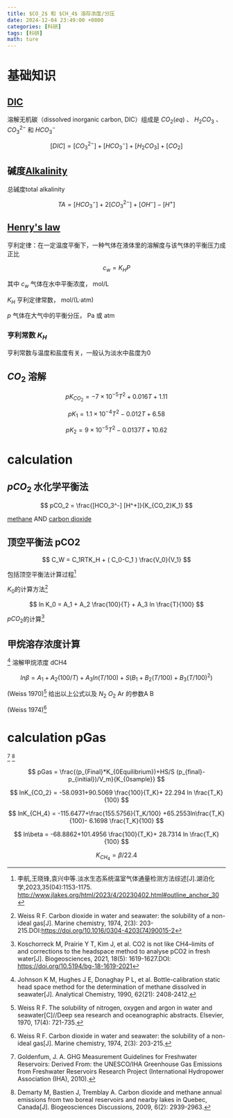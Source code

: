 ```yaml
---
title: $CO_2$ 和 $CH_4$ 溶存浓度/分压
date: 2024-12-04 23:49:00 +0800
categories: [科研]
tags: [科研]
math: ture
---
```

# 基础知识
## [DIC](https://en.wikipedia.org/wiki/Dissolved_inorganic_carbon)

溶解无机碳（dissolved inorganic carbon, DIC）组成是 $CO_2(eq)$ 、 $H_2CO_3$ 、 $CO_3^{2-}$ 和 $HCO_3^-$

$$ [DIC] = [CO_3^{2-}] + [HCO_3^-] +[H_2CO_3]+[CO_2] $$

## 碱度[Alkalinity](https://en.wikipedia.org/wiki/Alkalinity)
总碱度total alkalinity

$$ TA= [HCO_3^-]+2[CO_3^{2-}] +[OH^-] - [H^+] $$

## [Henry's law](https://en.wikipedia.org/wiki/Henry%27s_law)
亨利定律：在一定温度平衡下，一种气体在液体里的溶解度与该气体的平衡压力成正比

$$ c_w = K_HP $$

其中 $c_w$ 气体在水中平衡浓度， mol/L

$K_H$ 亨利定律常数， mol/(L·atm)

$p$ 气体在大气中的平衡分压， Pa 或 atm

### 亨利常数 $K_H$
亨利常数与温度和盐度有关，一般认为淡水中盐度为0

## $CO_2$ 溶解

$$ pK_{CO_2} = -7 \times 10^{-5}T^2 +0.016T +1.11 $$

$$ pK_1 = 1.1 \times 10^{-4}T^2 -0.012T +6.58 $$

$$ pK_2 = 9 \times 10^{-5}T^2 -0.0137T +10.62 $$

# calculation
## $pCO_2$ 水化学平衡法
$$ pCO_2 = \frac{[HCO_3^-] [H^+]}{K_{CO_2}K_1} $$

[methane](https://en.wikipedia.org/wiki/Methane) AND [carbon dioxide](https://en.wikipedia.org/wiki/Carbon_dioxide)

## 顶空平衡法 pCO2

$$ C_W = C_1RTK_H  + ( C_0-C_1 ) \frac{V_0}{V_1} $$

包括顶空平衡法计算过程[^footnote]

$K_0$的计算方法[^fn-nth-2]

$$ ln K_0 = A_1 + A_2 \frac{100}{T} + A_3 ln \frac{T}{100} $$

$pCO_2$的计算[^fn-nth-3]

## 甲烷溶存浓度计算
[^fn-nth-4] 溶解甲烷浓度 dCH4

$$ ln\beta =A_1+A_2(100/T)+A_3ln(T/100)+S(B_1+B_2(T/100)+B_3(T/100)^2) $$

(Weiss 1970)[^fn-nth-5] 给出以上公式以及 $N_2$ $O_2$ Ar 的参数A B

(Weiss 1974)[^fn-nth-6] 

# calculation pGas
[^fn-nth-7]
[^fn-nth-8]

$$ pGas = \frac{(p_{Final}*K_{0Equilibrium})+HS/S (p_{final}-p_{initial})/V_m}{K_{0sample}} $$

$$ lnK_{CO_2} = -58.0931+90.5069 \frac{100}{T_K}+ 22.294 ln \frac{T_K}{100} $$

$$ lnK_{CH_4} = -115.6477+\frac{155.5756}{T_K/100} +65.2553ln\frac{T_K}{100}- 6.1698  \frac{T_K}{100} $$

$$ ln\beta = -68.8862+101.4956 \frac{100}{T_K}+ 28.7314 ln \frac{T_K}{100} $$

$$ K_{CH_4} = \beta /22.4 $$

[^footnote]:李航,王晓锋,袁兴中等.淡水生态系统温室气体通量检测方法综述[J].湖泊化学,2023,35(04):1153-1175. http://www.jlakes.org/html/2023/4/20230402.html#outline_anchor_30
[^fn-nth-2]:Weiss R F. Carbon dioxide in water and seawater: the solubility of a non-ideal gas[J]. Marine chemistry, 1974, 2(3): 203-215.DOI:https://doi.org/10.1016/0304-4203(74)90015-2
[^fn-nth-3]:Koschorreck M, Prairie Y T, Kim J, et al. CO2 is not like CH4–limits of and corrections to the headspace method to analyse pCO2 in fresh water[J]. Biogeosciences, 2021, 18(5): 1619-1627.DOI: https://doi.org/10.5194/bg-18-1619-2021
[^fn-nth-4]:Johnson K M, Hughes J E, Donaghay P L, et al. Bottle-calibration static head space method for the determination of methane dissolved in seawater[J]. Analytical Chemistry, 1990, 62(21): 2408-2412.
[^fn-nth-5]:Weiss R F. The solubility of nitrogen, oxygen and argon in water and seawater[C]//Deep sea research and oceanographic abstracts. Elsevier, 1970, 17(4): 721-735.
[^fn-nth-6]:Weiss R F. Carbon dioxide in water and seawater: the solubility of a non-ideal gas[J]. Marine chemistry, 1974, 2(3): 203-215.
[^fn-nth-7]:Goldenfum, J. A. GHG Measurement Guidelines for Freshwater Reservoirs: Derived From: the UNESCO/IHA Greenhouse Gas Emissions from Freshwater Reservoirs Research Project (International Hydropower Association (IHA), 2010).
[^fn-nth-8]:Demarty M, Bastien J, Tremblay A. Carbon dioxide and methane annual emissions from two boreal reservoirs and nearby lakes in Quebec, Canada[J]. Biogeosciences Discussions, 2009, 6(2): 2939-2963.
